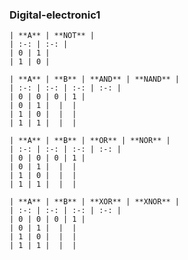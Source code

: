 ### Digital-electronic1


    | **A** | **NOT** |
    | :-: | :-: |
    | 0 | 1 |
    | 1 | 0 |

    | **A** | **B** | **AND** | **NAND** |
    | :-: | :-: | :-: | :-: |
    | 0 | 0 | 0 | 1 |
    | 0 | 1 |  |  |
    | 1 | 0 |  |  |
    | 1 | 1 |  |  |

    | **A** | **B** | **OR** | **NOR** |
    | :-: | :-: | :-: | :-: |
    | 0 | 0 | 0 | 1 |
    | 0 | 1 |  |  |
    | 1 | 0 |  |  |
    | 1 | 1 |  |  |

    | **A** | **B** | **XOR** | **XNOR** |
    | :-: | :-: | :-: | :-: |
    | 0 | 0 | 0 | 1 |
    | 0 | 1 |  |  |
    | 1 | 0 |  |  |
    | 1 | 1 |  |  |
